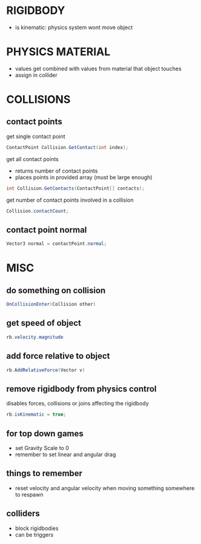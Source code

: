 # RIGIDBODY
- is kinematic: physics system wont move object

# PHYSICS MATERIAL
- values get combined with values from material that object touches
- assign in collider

# COLLISIONS

## contact points
get single contact point
```csharp
ContactPoint Collision.GetContact(int index);
```

get all contact points
- returns number of contact points
- places points in provided array (must be large enough)

```csharp
int Collision.GetContacts(ContactPoint[] contacts); 
```

get number of contact points involved in a collision
```csharp
Collision.contactCount;
```

## contact point normal
```csharp
Vector3 normal = contactPoint.normal;
```

# MISC

## do something on collision
```csharp
OnCollisionEnter(Collision other)
```

## get speed of object
```csharp
rb.velocity.magnitude
```

## add force relative to object
```csharp
rb.AddRelativeForce(Vector v)
```

## remove rigidbody from physics control
disables forces, collisions or joins affecting the rigidbody
```csharp
rb.isKinematic = true;
```

## for top down games
- set Gravity Scale to 0
- remember to set linear and angular drag

## things to remember
- reset velocity and angular velocity when moving something somewhere to respawn

## colliders
- block rigidbodies
- can be triggers
